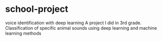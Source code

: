 # school-project
voice identification with deep learning
A project I did in 3rd grade.
Classification of specific animal sounds using deep learning and machine learning methods

